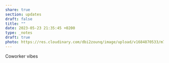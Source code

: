 ```yaml
---
share: true
section: updates
draft: false
title: ""
date: 2023-05-23 21:35:45 +0200
type: _notes
draft: true
photo: https://res.cloudinary.com/dbi2zounq/image/upload/v1684870533/m749matayjhjovxpzjsl.jpg
---
```


Coworker vibes
